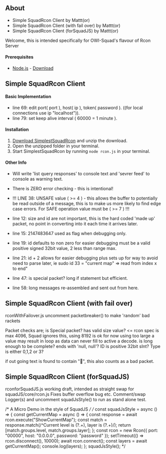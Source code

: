 ## **About**
- Simple SquadRcon Client by Mattt(or)
- Simple SquadRcon Client (with fail over) by Mattt(or)
- Simple SquadRcon Client (forSquadJS) by Mattt(or)

Welcome, this is intended specifically for OWI-Squad's flavour of Rcon Server

#### Prerequisites
* [Node.js](https://nodejs.org/en/) - [Download](https://nodejs.org/en/)

## Simple SquadRcon Client
#### Basic Implementation
* line 69: edit port( port ), host( ip ), token( password ). ((for local connections use ip "localhost")).
* line 79: set keep alive interval ( 60000 = 1 minute ).

#### Installation
1. [Download SimplestSquadRcon](https://github.com/Matttor/SimplestSquadRcon/archive/refs/heads/master.zip) and unzip the download.
2. Open the unzipped folder in your terminal.
3. Start SimplestSquadRcon by running `node rcon.js` in your terminal.

#### Other Info
* Will write 'list query responses' to console text and 'sevrer feed' to console as warning text.
* There is ZERO error checking - this is intentional!
* !!! LINE 38: UNSAFE value ( >= 4 ) - this allows the buffer to potentially be read outside of a message, this is to make us more likely to find edge case errors. For SAFE operation value must be ( >= 7 ) !!!

* line 12: size and id are not important, this is the hard coded 'made up' packet, no point in converting into it each time it arrives later.
* line 15: 2147483647 used as flag when debugging only.
* line 19: id defaults to non zero for easier debugging must be a valid positive signed 32bit value, 2 less than range max.
* line 21: id + 2 allows for easier debugging plus sets up for way to avoid need to parse later, ie sudo id 33 = "current map" => read from index x to end"
* line 47: is special packet? long if statement but efficient.
* line 58: long messages re-assembled and sent out from here.

## Simple SquadRcon Client (with fail over)
rconWithFailover.js uncomment packetbreaker() to make 'random' bad rackets 

Packet checks are;
is Special packet?
has valid size value? <= rcon spec is max 4096, Squad ignores this, using 8192 is ok for now using too large a value may result in loop as data can never fill to active a decode.
is long enough to be complete?
ends with 'null, null'?
ID is positive 32bit sInt?
Type is either 0,1,2 or 3?

if out going text is found to contain "", this also counts as a bad packet.

## Simple SquadRcon Client (forSquadJS)
rconforSquadJS.js
working draft, intended as straight swap for squadJS/core/rcon.js
Fixes buffer overflow bug etc.
Comment/swap Logger(s) and uncomment squadJsStyle() to run as stand alone test.

/* A Micro Demo in the style of SquadJS */
/* 
const squadJsStyle = async () => {
  const getCurrentMap = async () => {
    const response = await rcon.execute("ShowCurrentMap");
    const match = response.match(/^Current level is (?<level>.+), layer is (?<layer>.+)/);
    return [match.groups.level, match.groups.layer];
  };
  const rcon = new Rcon({ port: "00000", host: "0.0.0.0", password: "password" });
  setTimeout(() => rcon.disconnect(), 10000);
  await rcon.connect();
  const layers = await getCurrentMap();
  console.log(layers);
};
squadJsStyle();
*/
